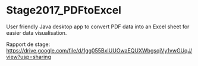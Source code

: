# Stage2017_PDFtoExcel
User friendly Java desktop app to convert PDF data into an Excel sheet for easier data visualisation.

Rapport de stage: https://drive.google.com/file/d/1gg055BxIUUOwaEQUXWbgsqiVy1vwGUqJ/view?usp=sharing

